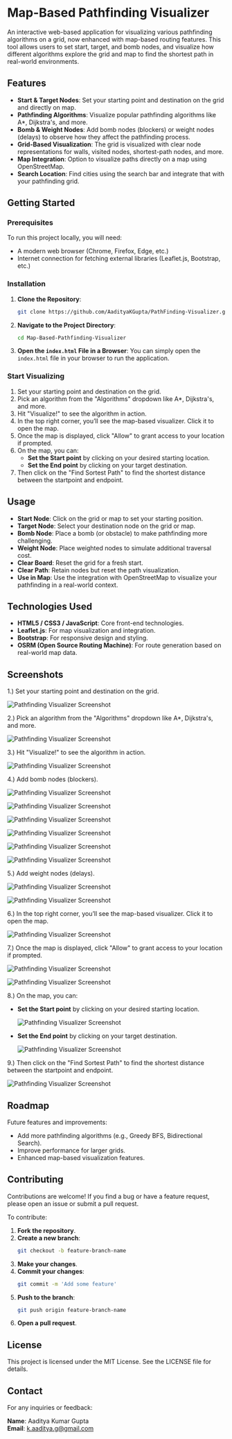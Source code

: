 # Map-Based Pathfinding Visualizer

An interactive web-based application for visualizing various pathfinding algorithms on a grid, now enhanced with map-based routing features. This tool allows users to set start, target, and bomb nodes, and visualize how different algorithms explore the grid and map to find the shortest path in real-world environments.

## Features

- **Start & Target Nodes**: Set your starting point and destination on the grid and directly on map.
- **Pathfinding Algorithms**: Visualize popular pathfinding algorithms like A*, Dijkstra's, and more.
- **Bomb & Weight Nodes**: Add bomb nodes (blockers) or weight nodes (delays) to observe how they affect the pathfinding process.
- **Grid-Based Visualization**: The grid is visualized with clear node representations for walls, visited nodes, shortest-path nodes, and more.
- **Map Integration**: Option to visualize paths directly on a map using OpenStreetMap.
- **Search Location**: Find cities using the search bar and integrate that with your pathfinding grid.

## Getting Started

### Prerequisites

To run this project locally, you will need:
- A modern web browser (Chrome, Firefox, Edge, etc.)
- Internet connection for fetching external libraries (Leaflet.js, Bootstrap, etc.)

### Installation

1. **Clone the Repository**:
   ```bash
   git clone https://github.com/AadityaKGupta/PathFinding-Visualizer.git
   ```
2. **Navigate to the Project Directory**:
   ```bash
   cd Map-Based-Pathfinding-Visualizer
   ```
3. **Open the `index.html` File in a Browser**: You can simply open the `index.html` file in your browser to run the application.

### Start Visualizing

1. Set your starting point and destination on the grid.
2. Pick an algorithm from the "Algorithms" dropdown like A*, Dijkstra's, and more.
3. Hit "Visualize!" to see the algorithm in action.
4. In the top right corner, you’ll see the map-based visualizer. Click it to open the map.
5. Once the map is displayed, click "Allow" to grant access to your location if prompted.
6. On the map, you can:
   - **Set the Start point** by clicking on your desired starting location.
   - **Set the End point** by clicking on your target destination.
7. Then click on the "Find Sortest Path" to find the shortest distance between the startpoint and endpoint.

## Usage

- **Start Node**: Click on the grid or map to set your starting position.
- **Target Node**: Select your destination node on the grid or map.
- **Bomb Node**: Place a bomb (or obstacle) to make pathfinding more challenging.
- **Weight Node**: Place weighted nodes to simulate additional traversal cost.
- **Clear Board**: Reset the grid for a fresh start.
- **Clear Path**: Retain nodes but reset the path visualization.
- **Use in Map**: Use the integration with OpenStreetMap to visualize your pathfinding in a real-world context.

## Technologies Used

- **HTML5 / CSS3 / JavaScript**: Core front-end technologies.
- **Leaflet.js**: For map visualization and integration.
- **Bootstrap**: For responsive design and styling.
- **OSRM (Open Source Routing Machine)**: For route generation based on real-world map data.

## Screenshots

1.) Set your starting point and destination on the grid.

![Pathfinding Visualizer Screenshot](https://drive.google.com/uc?export=view&id=1W3q8UNxKxwnjMgQVZLdI2C6d_v7JgneW)

2.) Pick an algorithm from the "Algorithms" dropdown like A*, Dijkstra's, and more.

![Pathfinding Visualizer Screenshot](https://drive.google.com/uc?export=view&id=1HfFNujWobR3AYWloeM5DDhrI802JNe0U)

3.) Hit "Visualize!" to see the algorithm in action.

![Pathfinding Visualizer Screenshot](https://drive.google.com/uc?export=view&id=1tUcKvL6PGC1tKzwnDO0e5NnxeA9SsLRX)

4.) Add bomb nodes (blockers).

![Pathfinding Visualizer Screenshot](https://drive.google.com/uc?export=view&id=1tpaiFIOUFjk0-LH3cHflx7A7OM1nIIfm)

![Pathfinding Visualizer Screenshot](https://drive.google.com/uc?export=view&id=1AKe5_1oZUzhK-CU2hM5M246czvGKr_S2)

![Pathfinding Visualizer Screenshot](https://drive.google.com/uc?export=view&id=1NJZNSf0Ohnlv_AJDCuX78KT4NgvUjLZ1)

![Pathfinding Visualizer Screenshot](https://drive.google.com/uc?export=view&id=1gkBfGUaZ72kEUBFThbvZz6j1U9enhxJz)

![Pathfinding Visualizer Screenshot](https://drive.google.com/uc?export=view&id=1wXy2rctbnwLqTThLpUGD3g8UDmLImIg4)

![Pathfinding Visualizer Screenshot](https://drive.google.com/uc?export=view&id=1QZNJE1RxDUtQvt-hJLDt7KUGSHOrAKRa)

5.) Add weight nodes (delays).

![Pathfinding Visualizer Screenshot](https://drive.google.com/uc?export=view&id=1y7FIO_shoKyBss_or5jeM4u00k2MuKZ-)

![Pathfinding Visualizer Screenshot](https://drive.google.com/uc?ecport=view&id=1nXgMCDpYLyMFFrdv12n-WnWPjmgl1R1Q)

6.) In the top right corner, you’ll see the map-based visualizer. Click it to open the map.

![Pathfinding Visualizer Screenshot](https://drive.google.com/uc?export=view&id=1xIpIOwUKFAezT8lRg-hBNLe8OaunAauS)

7.) Once the map is displayed, click "Allow" to grant access to your location if prompted.

![Pathfinding Visualizer Screenshot](https://drive.google.com/uc?export=view&id=1SUsDCI1OV_sdSL9CY3D27J9a7vax34QJ)

![Pathfinding Visualizer Screenshot](https://drive.google.com/uc?export=view&id=1OBZs1acLVNiCXZP3M_hdj2kYP0Jkdxhh)

8.) On the map, you can:
   - **Set the Start point** by clicking on your desired starting location.

     ![Pathfinding Visualizer Screenshot](https://drive.google.com/uc?export=view&id=1_RLWCuCDuhvYJ99QDWbF4CfdOYmwUnOU)

     
   - **Set the End point** by clicking on your target destination.

     ![Pathfinding Visualizer Screenshot](https://drive.google.com/uc?export=view&id=1lemMTOixKq7FkiucLm5OuBF17aJvX3tn)

9.) Then click on the "Find Sortest Path" to find the shortest distance between the startpoint and endpoint.

![Pathfinding Visualizer Screenshot](https://drive.google.com/uc?export=view&id=1mCWS0mi12TlZyOFGsmWgYHsq2EBbwm1b)



## Roadmap

Future features and improvements:
- Add more pathfinding algorithms (e.g., Greedy BFS, Bidirectional Search).
- Improve performance for larger grids.
- Enhanced map-based visualization features.

## Contributing

Contributions are welcome! If you find a bug or have a feature request, please open an issue or submit a pull request.

To contribute:

1. **Fork the repository**.
2. **Create a new branch**:
   ```bash
   git checkout -b feature-branch-name
   ```
3. **Make your changes**.
4. **Commit your changes**:
   ```bash
   git commit -m 'Add some feature'
   ```
5. **Push to the branch**:
   ```bash
   git push origin feature-branch-name
   ```
6. **Open a pull request**.

## License

This project is licensed under the MIT License. See the LICENSE file for details.

## Contact

For any inquiries or feedback:

**Name**: Aaditya Kumar Gupta  
**Email**: k.aaditya.g@gmail.com

